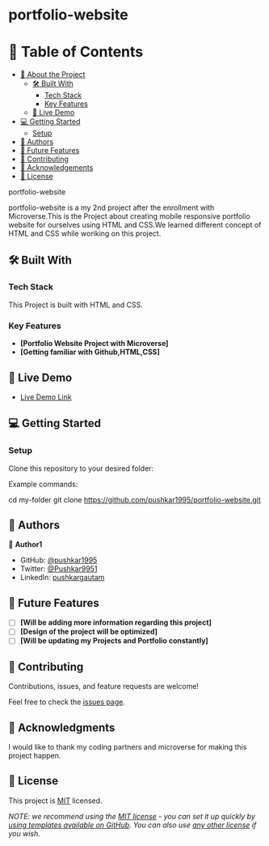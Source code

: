 # portfolio-website

# 📗 Table of Contents

- [📖 About the Project](#about-project)
  - [🛠 Built With](#built-with)
    - [Tech Stack](#tech-stack)
    - [Key Features](#key-features)
  - [🚀 Live Demo](#live-demo)
- [💻 Getting Started](#getting-started)
  - [Setup](#setup)
- [👥 Authors](#authors)
- [🔭 Future Features](#future-features)
- [🤝 Contributing](#contributing)
- [🙏 Acknowledgements](#acknowledgements)
- [📝 License](#license)

portfolio-website

portfolio-website is a my 2nd project after the enrollment with Microverse.This is the Project about creating mobile responsive portfolio website for ourselves using HTML and CSS.We learned different concept of HTML and CSS while woriking on this project.

## 🛠 Built With <a name="built-with"></a>

### Tech Stack <a name="tech-stack"></a>

This Project is built with HTML and CSS.

### Key Features <a name="key-features"></a>

- **[Portfolio Website Project with Microverse]**
- **[Getting familiar with Github,HTML,CSS]**

## 🚀 Live Demo <a name="live-demo"></a>

- [Live Demo Link](http://127.0.0.1:5500/index.html)

## 💻 Getting Started <a name="getting-started"></a>

### Setup

Clone this repository to your desired folder:

Example commands:

  cd my-folder
  git clone https://github.com/pushkar1995/portfolio-website.git

## 👥 Authors <a name="authors"></a>

👤 **Author1**

- GitHub: [@pushkar1995](https://github.com/pushkar1995)
- Twitter: [@Pushkar9951](https://twitter.com/Pushkar9951)
- LinkedIn: [pushkargautam](https://www.linkedin.com/in/pushkar-gautam-94a385271/)

## 🔭 Future Features <a name="future-features"></a>

- [ ] **[Will be adding more information regarding this project]**
- [ ] **[Design of the project will be optimized]**
- [ ] **[Will be updating my Projects and Portfolio constantly]**

## 🤝 Contributing <a name="contributing"></a>

Contributions, issues, and feature requests are welcome!

Feel free to check the [issues page](../../issues/).

## 🙏 Acknowledgments <a name="acknowledgements"></a>

I would like to thank my coding partners and microverse for making this project happen.

## 📝 License <a name="license"></a>

This project is [MIT](./LICENSE) licensed.

_NOTE: we recommend using the [MIT license](https://choosealicense.com/licenses/mit/) - you can set it up quickly by [using templates available on GitHub](https://docs.github.com/en/communities/setting-up-your-project-for-healthy-contributions/adding-a-license-to-a-repository). You can also use [any other license](https://choosealicense.com/licenses/) if you wish._



